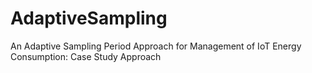 # AdaptiveSampling
An Adaptive Sampling Period Approach  for Management of IoT  Energy  Consumption:  Case Study Approach
